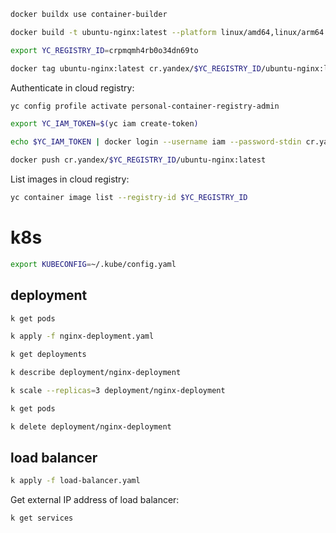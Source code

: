 ```sh
docker buildx use container-builder
```

```sh
docker build -t ubuntu-nginx:latest --platform linux/amd64,linux/arm64 -f Dockerfile .
```

```sh
export YC_REGISTRY_ID=crpmqmh4rb0o34dn69to
```

```sh
docker tag ubuntu-nginx:latest cr.yandex/$YC_REGISTRY_ID/ubuntu-nginx:latest
```

Authenticate in cloud registry:

```sh
yc config profile activate personal-container-registry-admin
```

```sh
export YC_IAM_TOKEN=$(yc iam create-token)
```

```sh
echo $YC_IAM_TOKEN | docker login --username iam --password-stdin cr.yandex
```

```sh
docker push cr.yandex/$YC_REGISTRY_ID/ubuntu-nginx:latest
```

List images in cloud registry:

```sh
yc container image list --registry-id $YC_REGISTRY_ID
```

# k8s

```sh
export KUBECONFIG=~/.kube/config.yaml
```

## deployment

```sh
k get pods
```

```sh
k apply -f nginx-deployment.yaml
```

```sh
k get deployments
```

```sh
k describe deployment/nginx-deployment
```

```sh
k scale --replicas=3 deployment/nginx-deployment
```

```sh
k get pods
```

```sh
k delete deployment/nginx-deployment
```

## load balancer

```sh
k apply -f load-balancer.yaml
```

Get external IP address of load balancer:

```sh
k get services
```
